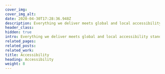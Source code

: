 ```yaml
---
cover_img: 
cover_img_alt:
date: 2020-04-30T17:28:36.948Z
description: Everything we deliver meets global and local accessibility standards and best practices. Our team can advise you on how to deliver online content that is suitable for everyone. 
header_class: 
hidden: true
intro: Everything we deliver meets global and local accessibility standards and best practices. Our team can advise you on how to deliver online content that is suitable for everyone.
related_pages:
related_posts:
related_work:
title: Accessibility
heading: Accessibility
weight: 8
---
```


